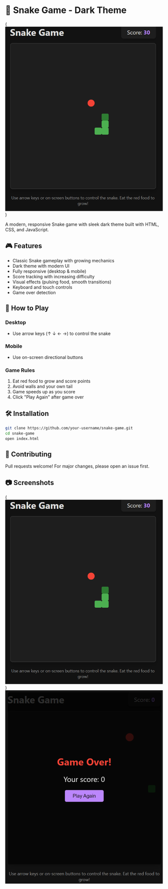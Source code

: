 # 🐍 Snake Game - Dark Theme

(![Game Screenshot](image.png))

A modern, responsive Snake game with sleek dark theme built with HTML, CSS, and JavaScript.

## 🎮 Features

- Classic Snake gameplay with growing mechanics
- Dark theme with modern UI
- Fully responsive (desktop & mobile)
- Score tracking with increasing difficulty
- Visual effects (pulsing food, smooth transitions)
- Keyboard and touch controls
- Game over detection

## 🚀 How to Play

### Desktop

- Use arrow keys (↑ ↓ ← →) to control the snake

### Mobile

- Use on-screen directional buttons

### Game Rules

1. Eat red food to grow and score points
2. Avoid walls and your own tail
3. Game speeds up as you score
4. Click "Play Again" after game over

## 🛠️ Installation

```bash
git clone https://github.com/your-username/snake-game.git
cd snake-game
open index.html
```


## 🤝 Contributing
Pull requests welcome! For major changes, please open an issue first.

## 📷 Screenshots
(![Game Screenshot](image.png))
![Game Over](image-1.png)

